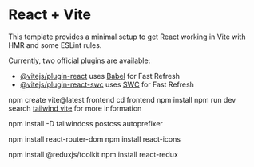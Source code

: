 # React + Vite

This template provides a minimal setup to get React working in Vite with HMR and some ESLint rules.

Currently, two official plugins are available:

- [@vitejs/plugin-react](https://github.com/vitejs/vite-plugin-react/blob/main/packages/plugin-react/README.md) uses [Babel](https://babeljs.io/) for Fast Refresh
- [@vitejs/plugin-react-swc](https://github.com/vitejs/vite-plugin-react-swc) uses [SWC](https://swc.rs/) for Fast Refresh

npm create vite@latest frontend
cd frontend
npm install
npm run dev
search [tailwind vite](https://tailwindcss.com/docs/guides/vite) for more information

npm install -D tailwindcss postcss autoprefixer

npm install react-router-dom
npm install react-icons

npm install @reduxjs/toolkit
npm install react-redux
